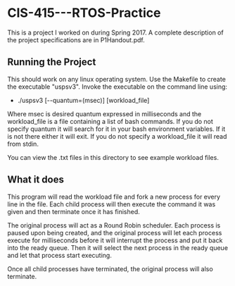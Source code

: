 # CIS-415---RTOS-Practice

This is a project I worked on during Spring 2017.  A complete description of the project specifications are in P1Handout.pdf.

## Running the Project 
This should work on any linux operating system.  Use the Makefile to create the executable "uspsv3".
Invoke the executable on the command line using:

- ./uspsv3 [--quantum=(msec)] [workload_file]

Where msec is desired quantum expressed in milliseconds and the workload_file is a file containing a list of bash commands.
If you do not specify quantum it will search for it in your bash environment variables.  If it is not there either it will exit.
If you do not specify a workload_file it will read from stdin.

You can view the .txt files in this directory to see example workload files.


## What it does
This program will read the workload file and fork a new process for every line in the file.
Each child process will then execute the command it was given and then terminate once it has finished.

The original process will act as a Round Robin scheduler.  Each process is paused upon being created,
and the original process will let each process execute for <quantum> milliseconds before it will interrupt the
process and put it back into the ready queue.  Then it will select the next process in the ready queue and let
that process start executing.

Once all child processes have terminated, the original process will also terminate.
